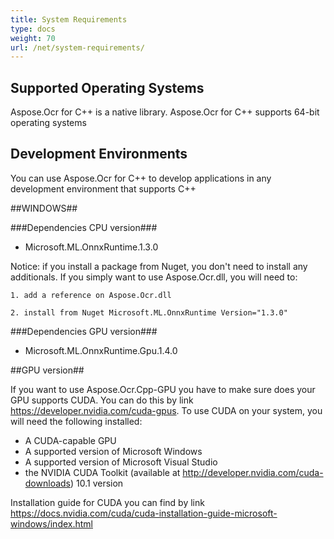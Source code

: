 ```yaml
---
title: System Requirements
type: docs
weight: 70
url: /net/system-requirements/
---
```


## **Supported Operating Systems**

Aspose.Ocr for C++ is a native library. Aspose.Ocr for C++ supports 64-bit operating systems

## **Development Environments**
You can use Aspose.Ocr for C++ to develop applications in any development environment that supports C++

##WINDOWS##

###Dependencies CPU version###

 - Microsoft.ML.OnnxRuntime.1.3.0
 
Notice: if you install a package from Nuget, you don't need to install any additionals. If you simply want to use Aspose.Ocr.dll,
you will need to:

    1. add a reference on Aspose.Ocr.dll
	
    2. install from Nuget Microsoft.ML.OnnxRuntime Version="1.3.0" 
	
###Dependencies GPU version###

 - Microsoft.ML.OnnxRuntime.Gpu.1.4.0

##GPU version##

If you want to use Aspose.Ocr.Cpp-GPU you have to make sure does your GPU supports CUDA.  You can do this by link https://developer.nvidia.com/cuda-gpus. 
To use CUDA on your system, you will need the following installed:

 - A CUDA-capable GPU
 - A supported version of Microsoft Windows
 - A supported version of Microsoft Visual Studio
 - the NVIDIA CUDA Toolkit (available at http://developer.nvidia.com/cuda-downloads) 10.1 version
 
Installation guide for CUDA you can find by link https://docs.nvidia.com/cuda/cuda-installation-guide-microsoft-windows/index.html